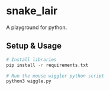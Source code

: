 # snake_lair

A playground for python.

## Setup & Usage

```bash
# Install libraries
pip install -r requirements.txt

# Run the mouse wiggler python script
python3 wiggle.py

```
